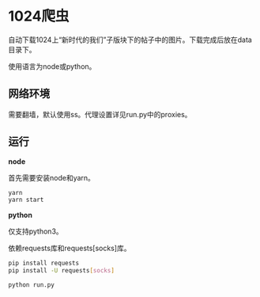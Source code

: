 # 1024爬虫

自动下载1024上“新时代的我们”子版块下的帖子中的图片。下载完成后放在data目录下。

使用语言为node或python。

## 网络环境

需要翻墙，默认使用ss。代理设置详见run.py中的proxies。

## 运行

**node**

首先需要安装node和yarn。

```bash
yarn
yarn start
```

**python**

仅支持python3。

依赖requests库和requests[socks]库。

```bash
pip install requests
pip install -U requests[socks]
```

```bash
python run.py
```
